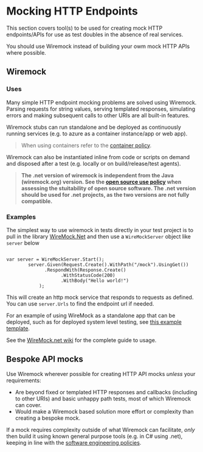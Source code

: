 # Mocking HTTP Endpoints

This section covers tool(s) to be used for creating mock HTTP endpoints/APIs for use as test doubles in the absence of real services.

You should use Wiremock instead of building your owm mock HTTP APIs where possible.

## Wiremock

### Uses

Many simple HTTP endpoint mocking problems are solved using Wiremock. Parsing requests for string values, serving templated responses, simulating errors and making subsequent calls to other URIs are all built-in features.

Wiremock stubs can run standalone and be deployed as continuously running services (e.g. to azure as a container instance/app or web app). 

>When using containers refer to the [container policy](/software-engineering-policies/Containers/ContainerPolicy.md).

Wiremock can also be instantiated inline from code or scripts on demand and disposed after a test (e.g. locally or on build/release/test agents). 
>**The .net version of wiremock is independent from the Java (wiremock.org) version. See the [open source use policy](/software-engineering-policies/OpenSourceUse/OpenSourceUsePolicy.md) when assessing the stuitability of open source software. The .net version should be used for .net projects, as the two versions are not fully compatible.**

### Examples

The simplest way to use wiremock in tests directly in your test project is to pull in the library [WireMock.Net](https://www.nuget.org/packages/WireMock.Net) and then use a `WireMockServer` object like `server` below

```

var server = WireMockServer.Start();
        server.Given(Request.Create().WithPath("/mock").UsingGet())
              .RespondWith(Response.Create()
                    .WithStatusCode(200)
                    .WithBody("Hello world!")
            );

```

This will create an http mock service that responds to requests as defined. You can use `server.Urls` to find the endpoint url if needed.

For an example of using WireMock as a standalone app that can be deployed, such as for deployed system level testing, see [this example template](https://github.com/UKHO/TemplateForWiremock).

See the [WireMock.net wiki](https://github.com/WireMock-Net/WireMock.Net/wiki) for the complete guide to usage.

## Bespoke API mocks

Use Wiremock wherever possible for creating HTTP API mocks _unless_ your requirements:

- Are beyond fixed or templated HTTP responses and callbacks (including to other URIs) and basic unhappy path tests, most of which Wiremock can cover.
- Would make a Wiremock based solution more effort or complexity than creating a bespoke mock.

If a mock requires complexity outside of what Wiremock can facilitate, _only_ then build it using known general purpose tools (e.g. in C# using .net), keeping in line with the [software engineering policies](/software-engineering-policies).
